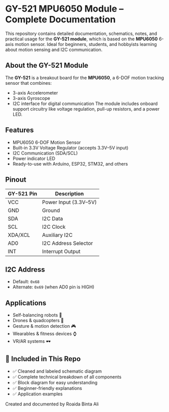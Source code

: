 # GY-521 MPU6050 Module – Complete Documentation
This repository contains detailed documentation, schematics, notes, and practical usage for the **GY-521 module**, which is based on the **MPU6050** 6-axis motion sensor. Ideal for beginners, students, and hobbyists learning about motion sensing and I2C communication.

## About the GY-521 Module
The **GY-521** is a breakout board for the **MPU6050**, a 6-DOF motion tracking sensor that combines:
- 3-axis Accelerometer
- 3-axis Gyroscope
- I2C interface for digital communication
The module includes onboard support circuitry like voltage regulation, pull-up resistors, and a power LED.

## Features
- MPU6050 6-DOF Motion Sensor
- Built-in 3.3V Voltage Regulator (accepts 3.3V–5V input)
- I2C Communication (SDA/SCL)
- Power indicator LED
- Ready-to-use with Arduino, ESP32, STM32, and others

## Pinout
| GY-521 Pin | Description         |
|------------|---------------------|
| VCC        | Power Input (3.3V–5V) |
| GND        | Ground               |
| SDA        | I2C Data             |
| SCL        | I2C Clock            |
| XDA/XCL    | Auxiliary I2C        |
| AD0        | I2C Address Selector |
| INT        | Interrupt Output     |

## I2C Address
- Default: `0x68`
- Alternate: `0x69` (when AD0 pin is HIGH)

## Applications
- Self-balancing robots 🤖
- Drones & quadcopters 🚁
- Gesture & motion detection 🎮
- Wearables & fitness devices ⌚
- VR/AR systems 🕶️

## 📝 Included in This Repo
- ✅ Cleaned and labeled schematic diagram
- ✅ Complete technical breakdown of all components
- ✅ Block diagram for easy understanding
- ✅ Beginner-friendly explanations
- ✅ Application examples

Created and documented by Roaida Binta Ali

